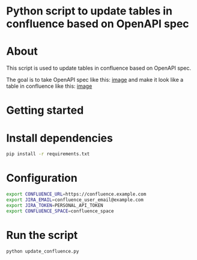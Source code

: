 # Python script to update tables in confluence based on OpenAPI spec

# About

This script is used to update tables in confluence based on OpenAPI spec. 

The goal is to take OpenAPI spec like this:
[image](example-spec.png)
and make it look like a table in confluence like this:
[image](example-table.png)

# Getting started

# Install dependencies
```bash
pip install -r requirements.txt
```

# Configuration
```bash
export CONFLUENCE_URL=https://confluence.example.com
export JIRA_EMAIL=confluence_user_email@example.com
export JIRA_TOKEN=PERSONAL_API_TOKEN
export CONFLUENCE_SPACE=confluence_space
```

# Run the script
```bash
python update_confluence.py
```
